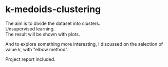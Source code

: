 # k-medoids-clustering
The aim is to divide the dataset into clusters.<br>
Unsupervised learning.<br>
The result will be shown with plots.<br>


And to explore something more interesting, I discussed on the selection of value k, with "elbow method".<br>


Project report included.
